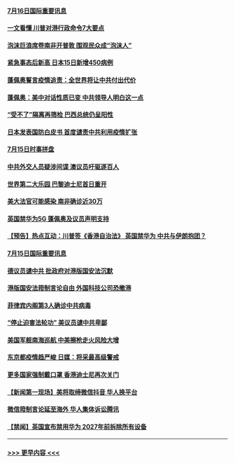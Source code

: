 #### [7月16日国际重要讯息](../pages/prog202/a102895152.md?t=07162002) 
#### [一文看懂 川普对港行政命令7大要点](../pages/prog202/a102895124.md?t=07162002) 
#### [泡沫巨浪席卷南非开普敦 围观民众成“泡沫人”](../pages/prog202/a102895006.md?t=07162002) 
#### [紧急事态后新高 日本15日新增450病例](../pages/prog202/a102894959.md?t=07162002) 
#### [蓬佩奥誓言疫情追责：全世界将让中共付出代价](../pages/prog202/a102895036.md?t=07162002) 
#### [蓬佩奥：美中对话性质已变 中共领导人明白这一点](../pages/prog202/a102894945.md?t=07162002) 
#### [“受不了”隔离再筛检 巴西总统仍呈阳性](../pages/prog202/a102894899.md?t=07162002) 
#### [日本发表国防白皮书 首度谴责中共利用疫情扩张](../pages/prog202/a102894666.md?t=07162002) 
#### [7月15日时事拼盘](../pages/prog202/a102894716.md?t=07162002) 
#### [中共外交人员疑涉间谍 澳议员吁驱逐百人](../pages/prog202/a102894686.md?t=07162002) 
#### [世界第二大乐园 巴黎迪士尼首日重开](../pages/prog202/a102894698.md?t=07162002) 
#### [美大法官可能感染 南非确诊近30万](../pages/prog202/a102894537.md?t=07162002) 
#### [英国禁华为5G 蓬佩奥及议员声明支持](../pages/prog202/a102894530.md?t=07162002) 
#### [【预告】热点互动：川普签《香港自治法》 英国禁华为  中共与伊朗抱团？](../pages/prog202/a102894515.md?t=07162002) 
#### [7月15日国际重要讯息](../pages/prog202/a102894304.md?t=07162002) 
#### [德议员谴中共 批政府对港版国安法沉默](../pages/prog202/a102894311.md?t=07162002) 
#### [港版国安法箝制言论自由 外国科技公司恐撤港](../pages/prog202/a102894325.md?t=07162002) 
#### [菲律宾内阁第3人确诊中共病毒](../pages/prog202/a102894277.md?t=07162002) 
#### [“停止迫害法轮功” 美议员谴中共卑鄙](../pages/prog202/a102894190.md?t=07162002) 
#### [美国军舰南海巡航 中美擦枪走火风险大增](../pages/prog202/a102894202.md?t=07162002) 
#### [东京都疫情趋严峻 日媒：将采最高级警戒](../pages/prog202/a102894131.md?t=07162002) 
#### [更多国家强制戴口罩 香港迪士尼再次关门](../pages/prog202/a102893824.md?t=07162002) 
#### [【新闻第一现场】美将取缔微信抖音 华人换平台](../pages/prog202/a102894004.md?t=07162002) 
#### [微信箝制言论延至海外 华人集体诉讼腾讯](../pages/prog202/a102893924.md?t=07162002) 
#### [【禁闻】英国宣布禁用华为 2027年前拆除所有设备](../pages/prog202/a102893866.md?t=07162002) 

----
#### [ >>> 更早内容 <<< ](../indexes/prog202-earlier.md)
